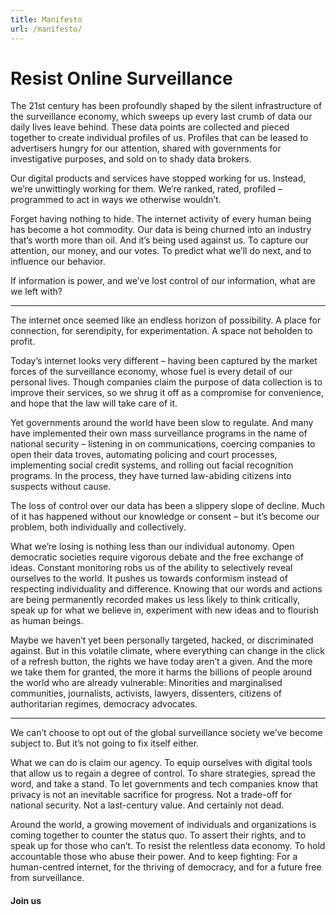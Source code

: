 ```yaml
---
title: Manifesto
url: /manifesto/
---
```

# Resist Online Surveillance

The 21st century has been profoundly shaped by the silent infrastructure of the surveillance economy, which sweeps up every last crumb of data our daily lives leave behind. These data points are collected and pieced together to create individual profiles of us. Profiles that can be leased to advertisers hungry for our attention, shared with governments for investigative purposes, and sold on to shady data brokers.

Our digital products and services have stopped working for us. Instead, we’re unwittingly working for them. We’re ranked, rated, profiled – programmed to act in ways we otherwise wouldn’t.

Forget having nothing to hide. The internet activity of every human being has become a hot commodity. Our data is being churned into an industry that’s worth more than oil. And it’s being used against us. To capture our attention, our money, and our votes. To predict what we’ll do next, and to influence our behavior.

If information is power, and we’ve lost control of our information, what are we left with?

---

The internet once seemed like an endless horizon of possibility. A place for connection, for serendipity, for experimentation. A space not beholden to profit.

Today’s internet looks very different – having been captured by the market forces of the surveillance economy, whose fuel is every detail of our personal lives. Though companies claim the purpose of data collection is to improve their services, so we shrug it off as a compromise for convenience, and hope that the law will take care of it.

Yet governments around the world have been slow to regulate. And many have implemented their own mass surveillance programs in the name of national security – listening in on communications, coercing companies to open their data troves, automating policing and court processes, implementing social credit systems, and rolling out facial recognition programs. In the process, they have turned law-abiding citizens into suspects without cause.

The loss of control over our data has been a slippery slope of decline. Much of it has happened without our knowledge or consent – but it’s become our problem, both individually and collectively.

What we’re losing is nothing less than our individual autonomy. Open democratic societies require vigorous debate and the free exchange of ideas. Constant monitoring robs us of the ability to selectively reveal ourselves to the world. It pushes us towards conformism instead of respecting individuality and difference. Knowing that our words and actions are being permanently recorded makes us less likely to think critically, speak up for what we believe in, experiment with new ideas and to flourish as human beings.

Maybe we haven’t yet been personally targeted, hacked, or discriminated against. But in this volatile climate, where everything can change in the click of a refresh button, the rights we have today aren’t a given. And the more we take them for granted, the more it harms the billions of people around the world who are already vulnerable: Minorities and marginalised communities, journalists, activists, lawyers, dissenters, citizens of authoritarian regimes, democracy advocates.

---

We can’t choose to opt out of the global surveillance society we’ve become subject to. But it’s not going to fix itself either.

What we can do is claim our agency. To equip ourselves with digital tools that allow us to regain a degree of control. To share strategies, spread the word, and take a stand. To let governments and tech companies know that privacy is not an inevitable sacrifice for progress. Not a trade-off for national security. Not a last-century value. And certainly not dead.

Around the world, a growing movement of individuals and organizations is coming together to counter the status quo. To assert their rights, and to speak up for those who can’t. To resist the relentless data economy. To hold accountable those who abuse their power. And to keep fighting: For a human-centred internet, for the thriving of democracy, and for a future free from surveillance.

<h4 class="eof">Join us</h4>
<br>
